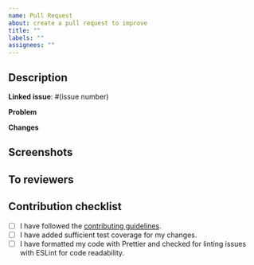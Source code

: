 ```yaml
---
name: Pull Request
about: create a pull request to improve
title: ""
labels: ""
assignees: ""
---
```


## Description
**Linked issue**: #(issue number) 

**Problem**
<!-- The problems this PR aims to solve -->

**Changes**
<!-- Changes you have made to address the issue -->

## Screenshots
<!-- If applicable, add screenshots to help explain your improvements -->

## To reviewers
<!-- Additional comments for reviewers -->

## Contribution checklist
- [ ] I have followed the [contributing guidelines](https://github.com/Hacker0x01/react-datepicker/blob/main/CONTRIBUTING.md).
- [ ] I have added sufficient test coverage for my changes.
- [ ] I have formatted my code with Prettier and checked for linting issues with ESLint for code readability.
